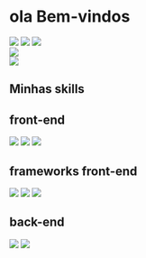 <div style ="backgrund-color:black;">
      <h1>ola Bem-vindos</h1>
    <div>
      <a href="mauriciojose.dev@gmail.com" target="_blank"><img aling="center" src="https://img.shields.io/badge/Gmail-D14836?style=for-the-badge&logo=gmail&logoColor=white"/></a>
      <a href="https://www.linkedin.com/in/mau%C3%ADricio-borba-9898ba212" target="blank"><img src="https://img.shields.io/badge/LinkedIn-0077B5?style=for-the-badge&logo=linkedin&logoColor=white"/></a>
      <a href="https://github.com/mauriciojb" target="blank"><img src="https://img.shields.io/badge/GitHub-100000?style=for-the-badge&logo=github&logoColor=white"/></a>
     </div>
     <div>
       <img src="https://github-readme-stats.vercel.app/api?username=mauriciojb&show_icons=true&theme=dark"/>
     </div>
      <div>
       <img src="https://github-readme-stats.vercel.app/api/top-langs/?username=mauriciojb&theme=blue-green"/>
     </div>
  <h2>Minhas skills</h2>
  
  <h2>front-end</h2>
  <img src="https://img.shields.io/badge/CSS-239120?&style=for-the-badge&logo=css3&logoColor=white"/>
  <img src="https://img.shields.io/badge/HTML5-E34F26?style=for-the-badge&logo=html5&logoColor=white"/>
  <img src="https://img.shields.io/badge/JavaScript-323330?style=for-the-badge&logo=javascript&logoColor=F7DF1E"/>
  <h2>frameworks front-end</h2>
     <img src="https://img.shields.io/badge/React-20232A?style=for-the-badge&logo=react&logoColor=61DAFB"/>
     <img src="https://img.shields.io/badge/Tailwind_CSS-38B2AC?style=for-the-badge&logo=tailwind-css&logoColor=white"/>
     <img src="https://img.shields.io/badge/Redux-593D88?style=for-the-badge&logo=redux&logoColor=white"/>
  <h2>back-end</h2>
     <img src="https://img.shields.io/badge/JavaScript-F7DF1E?style=for-the-badge&logo=javascript&logoColor=black"/>
     <img src="https://img.shields.io/badge/Node.js-43853D?style=for-the-badge&logo=node.js&logoColor=white"/>

</div>
